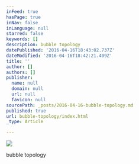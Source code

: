 ```yaml
---
inFeed: true
hasPage: true
inNav: false
inLanguage: null
starred: false
keywords: []
description: bubble topology
datePublished: '2016-04-16T18:43:02.737Z'
dateModified: '2016-04-16T18:42:21.409Z'
title: ''
author: []
authors: []
publisher:
  name: null
  domain: null
  url: null
  favicon: null
sourcePath: _posts/2016-04-16-bubble-topology.md
published: true
url: bubble-topology/index.html
_type: Article

---
```

![](https://the-grid-user-content.s3-us-west-2.amazonaws.com/b60e514b-512f-4dbd-9a39-ac0457e0b1b7.jpg)

bubble topology